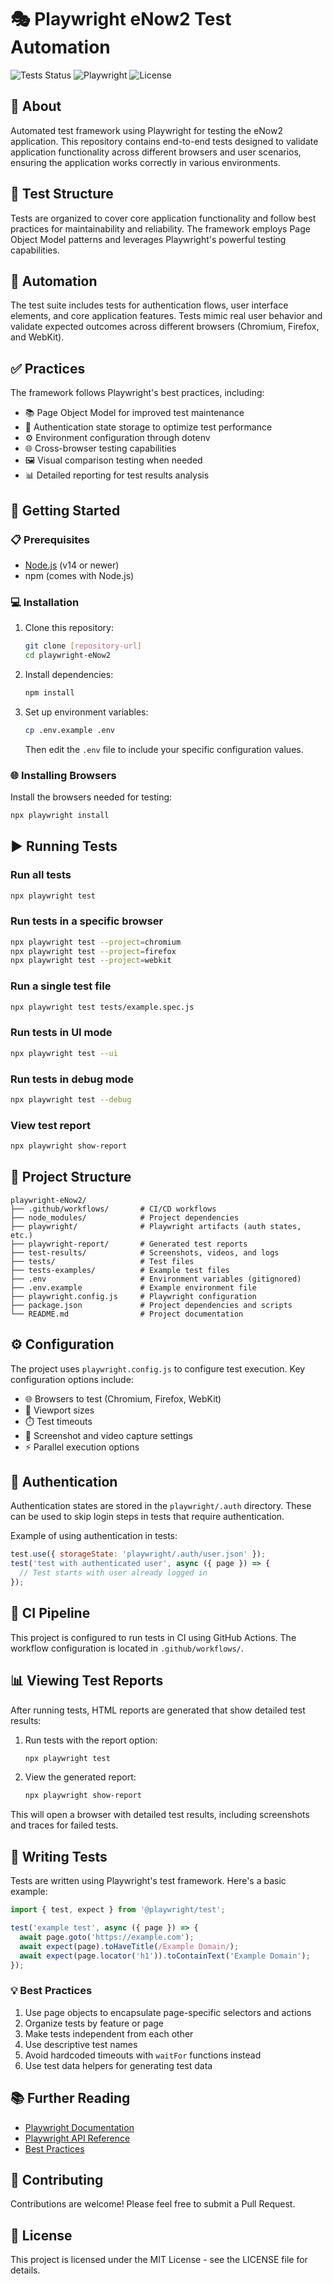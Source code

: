 # 🎭 Playwright eNow2 Test Automation

![Tests Status](https://img.shields.io/badge/tests-passing-brightgreen)
![Playwright](https://img.shields.io/badge/playwright-v1.40+-blue)
![License](https://img.shields.io/badge/license-MIT-green)

## 🚀 About
Automated test framework using Playwright for testing the eNow2 application. This repository contains end-to-end tests designed to validate application functionality across different browsers and user scenarios, ensuring the application works correctly in various environments.

## 🧪 Test Structure
Tests are organized to cover core application functionality and follow best practices for maintainability and reliability. The framework employs Page Object Model patterns and leverages Playwright's powerful testing capabilities.

## 🤖 Automation
The test suite includes tests for authentication flows, user interface elements, and core application features. Tests mimic real user behavior and validate expected outcomes across different browsers (Chromium, Firefox, and WebKit).

## ✅ Practices
The framework follows Playwright's best practices, including:
- 📚 Page Object Model for improved test maintenance
- 🔑 Authentication state storage to optimize test performance
- ⚙️ Environment configuration through dotenv
- 🌐 Cross-browser testing capabilities
- 🖼️ Visual comparison testing when needed
- 📊 Detailed reporting for test results analysis

## 🏁 Getting Started

### 📋 Prerequisites
- [Node.js](https://nodejs.org/) (v14 or newer)
- npm (comes with Node.js)

### 💻 Installation
1. Clone this repository:
   ```bash
   git clone [repository-url]
   cd playwright-eNow2
   ```

2. Install dependencies:
   ```bash
   npm install
   ```

3. Set up environment variables:
   ```bash
   cp .env.example .env
   ```
   Then edit the `.env` file to include your specific configuration values.

### 🌐 Installing Browsers
Install the browsers needed for testing:
```bash
npx playwright install
```

## ▶️ Running Tests

### Run all tests
```bash
npx playwright test
```

### Run tests in a specific browser
```bash
npx playwright test --project=chromium
npx playwright test --project=firefox
npx playwright test --project=webkit
```

### Run a single test file
```bash
npx playwright test tests/example.spec.js
```

### Run tests in UI mode
```bash
npx playwright test --ui
```

### Run tests in debug mode
```bash
npx playwright test --debug
```

### View test report
```bash
npx playwright show-report
```

## 📁 Project Structure
```
playwright-eNow2/
├── .github/workflows/       # CI/CD workflows
├── node_modules/            # Project dependencies
├── playwright/              # Playwright artifacts (auth states, etc.)
├── playwright-report/       # Generated test reports
├── test-results/            # Screenshots, videos, and logs
├── tests/                   # Test files
├── tests-examples/          # Example test files
├── .env                     # Environment variables (gitignored)
├── .env.example             # Example environment file
├── playwright.config.js     # Playwright configuration
├── package.json             # Project dependencies and scripts
└── README.md                # Project documentation
```

## ⚙️ Configuration
The project uses `playwright.config.js` to configure test execution. Key configuration options include:
- 🌐 Browsers to test (Chromium, Firefox, WebKit)
- 📱 Viewport sizes
- ⏱️ Test timeouts
- 📸 Screenshot and video capture settings
- ⚡ Parallel execution options

## 🔐 Authentication
Authentication states are stored in the `playwright/.auth` directory. These can be used to skip login steps in tests that require authentication.

Example of using authentication in tests:
```javascript
test.use({ storageState: 'playwright/.auth/user.json' });
test('test with authenticated user', async ({ page }) => {
  // Test starts with user already logged in
});
```

## 🔄 CI Pipeline
This project is configured to run tests in CI using GitHub Actions. The workflow configuration is located in `.github/workflows/`.

## 📊 Viewing Test Reports
After running tests, HTML reports are generated that show detailed test results:

1. Run tests with the report option:
   ```bash
   npx playwright test
   ```

2. View the generated report:
   ```bash
   npx playwright show-report
   ```

This will open a browser with detailed test results, including screenshots and traces for failed tests.

## 📝 Writing Tests
Tests are written using Playwright's test framework. Here's a basic example:

```javascript
import { test, expect } from '@playwright/test';

test('example test', async ({ page }) => {
  await page.goto('https://example.com');
  await expect(page).toHaveTitle(/Example Domain/);
  await expect(page.locator('h1')).toContainText('Example Domain');
});
```

### 💡 Best Practices
1. Use page objects to encapsulate page-specific selectors and actions
2. Organize tests by feature or page
3. Make tests independent from each other
4. Use descriptive test names
5. Avoid hardcoded timeouts with `waitFor` functions instead
6. Use test data helpers for generating test data

## 📚 Further Reading
- [Playwright Documentation](https://playwright.dev/docs/intro)
- [Playwright API Reference](https://playwright.dev/docs/api/class-playwright)
- [Best Practices](https://playwright.dev/docs/best-practices)

## 👥 Contributing
Contributions are welcome! Please feel free to submit a Pull Request.

## 📄 License
This project is licensed under the MIT License - see the LICENSE file for details.
